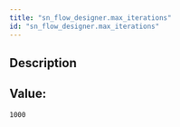 ```yaml
---
title: "sn_flow_designer.max_iterations"
id: "sn_flow_designer.max_iterations"
---
```

## Description



## Value: 
```
1000
```